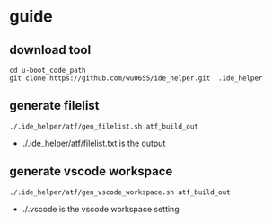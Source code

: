# guide

## download tool
```
cd u-boot_code_path
git clone https://github.com/wu0655/ide_helper.git  .ide_helper
```

## generate filelist
```
./.ide_helper/atf/gen_filelist.sh atf_build_out
```
- ./.ide_helper/atf/filelist.txt is the output

## generate vscode workspace
```
./.ide_helper/atf/gen_vscode_workspace.sh atf_build_out
```
- ./.vscode  is the vscode workspace setting
    